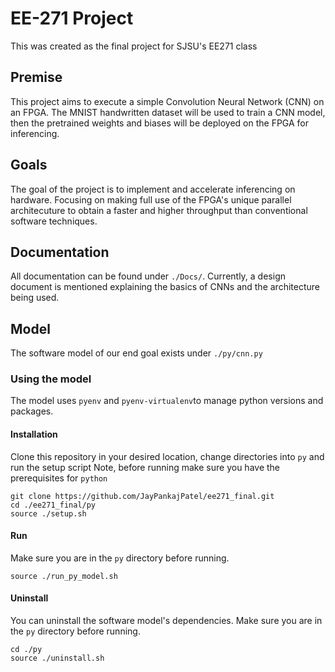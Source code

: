 # EE-271 Project
This was created as the final project for SJSU's EE271 class 

## Premise
This project aims to execute a simple Convolution Neural Network (CNN) on an FPGA. The MNIST handwritten dataset will be used to train a CNN model, then the pretrained weights and biases will be deployed on the FPGA for inferencing. 
## Goals
The goal of the project is to implement and accelerate inferencing on hardware. Focusing on making full use of the FPGA's unique parallel architecuture to obtain a faster and higher throughput than conventional software techniques.
## Documentation
All documentation can be found under `./Docs/`. 
Currently, a design document is mentioned explaining the basics of CNNs and the architecture being used. 
## Model 
The software model of our end goal exists under `./py/cnn.py`
### Using the model
The model uses `pyenv` and `pyenv-virtualenv`to manage python versions and packages.
#### Installation
Clone this repository in your desired location, change directories into `py` and run the setup script
Note, before running make sure you have the prerequisites for `python` 
```
git clone https://github.com/JayPankajPatel/ee271_final.git
cd ./ee271_final/py
source ./setup.sh
```
#### Run
Make sure you are in the `py` directory before running.
```
source ./run_py_model.sh
```
#### Uninstall
You can uninstall the software model's dependencies. Make sure you are in the `py` directory before running. 
```
cd ./py
source ./uninstall.sh
```

